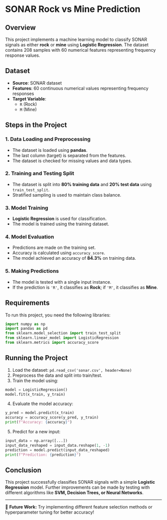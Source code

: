 # SONAR Rock vs Mine Prediction

## Overview
This project implements a machine learning model to classify SONAR signals as either **rock** or **mine** using **Logistic Regression**. The dataset contains 208 samples with 60 numerical features representing frequency response values.

## Dataset
- **Source**: SONAR dataset
- **Features**: 60 continuous numerical values representing frequency responses
- **Target Variable**:
  - `R` (Rock)
  - `M` (Mine)

## Steps in the Project
### 1. Data Loading and Preprocessing
- The dataset is loaded using **pandas**.
- The last column (target) is separated from the features.
- The dataset is checked for missing values and data types.

### 2. Training and Testing Split
- The dataset is split into **80% training data** and **20% test data** using `train_test_split`.
- Stratified sampling is used to maintain class balance.

### 3. Model Training
- **Logistic Regression** is used for classification.
- The model is trained using the training dataset.

### 4. Model Evaluation
- Predictions are made on the training set.
- Accuracy is calculated using `accuracy_score`.
- The model achieved an accuracy of **84.3%** on training data.

### 5. Making Predictions
- The model is tested with a single input instance.
- If the prediction is `'R'`, it classifies as **Rock**; if `'M'`, it classifies as **Mine**.

## Requirements
To run this project, you need the following libraries:
```python
import numpy as np
import pandas as pd
from sklearn.model_selection import train_test_split
from sklearn.linear_model import LogisticRegression
from sklearn.metrics import accuracy_score
```

## Running the Project
1. Load the dataset: `pd.read_csv('sonar.csv', header=None)`
2. Preprocess the data and split into train/test.
3. Train the model using:
```python
model = LogisticRegression()
model.fit(x_train, y_train)
```
4. Evaluate the model accuracy:
```python
y_pred = model.predict(x_train)
accuracy = accuracy_score(y_pred, y_train)
print(f"Accuracy: {accuracy}")
```
5. Predict for a new input:
```python
input_data = np.array([...])
input_data_reshaped = input_data.reshape(1, -1)
prediction = model.predict(input_data_reshaped)
print(f"Prediction: {prediction}")
```

## Conclusion
This project successfully classifies SONAR signals with a simple **Logistic Regression** model. Further improvements can be made by testing with different algorithms like **SVM, Decision Trees, or Neural Networks**.

---
🚀 **Future Work:** Try implementing different feature selection methods or hyperparameter tuning for better accuracy!

